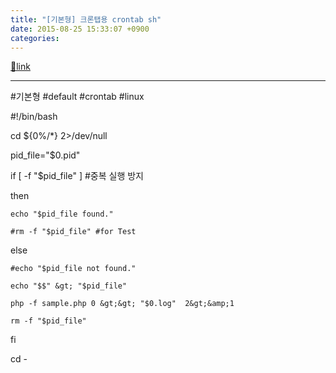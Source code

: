 ```yaml
---
title: "[기본형] 크론탭용 crontab sh"
date: 2015-08-25 15:33:07 +0900
categories: 
---
```

[🔗link](http://www.mins01.com/mh/tech/read/965)
***


#기본형 #default #crontab #linux



  
  


#!/bin/bash

  


cd ${0%/*} 2&gt;/dev/null

  


pid_file="$0.pid"

if [ -f "$pid_file" ] #중복 실행 방지

then

	echo "$pid_file found."

	#rm -f "$pid_file" #for Test

else

	#echo "$pid_file not found."

	echo "$$" &gt; "$pid_file"

	php -f sample.php 0 &gt;&gt; "$0.log"  2&gt;&amp;1

	rm -f "$pid_file"

fi

  


cd -



  



